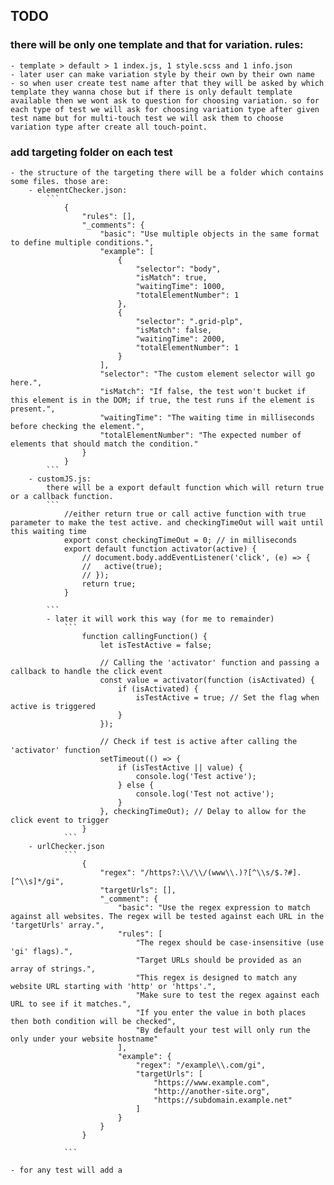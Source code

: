 ## TODO
### there will be only one template and that for variation. rules: 
    - template > default > 1 index.js, 1 style.scss and 1 info.json
    - later user can make variation style by their own by their own name
    - so when user create test name after that they will be asked by which template they wanna chose but if there is only default template available then we wont ask to question for choosing variation. so for each type of test we will ask for choosing variation type after given test name but for multi-touch test we will ask them to choose variation type after create all touch-point.

### add targeting folder on each test
    - the structure of the targeting there will be a folder which contains some files. those are:
        - elementChecker.json:
            ```
                {
                    "rules": [],
                    "_comments": {
                        "basic": "Use multiple objects in the same format to define multiple conditions.",
                        "example": [
                            {
                                "selector": "body",
                                "isMatch": true,
                                "waitingTime": 1000,
                                "totalElementNumber": 1
                            },
                            {
                                "selector": ".grid-plp",
                                "isMatch": false,
                                "waitingTime": 2000,
                                "totalElementNumber": 1
                            }
                        ],
                        "selector": "The custom element selector will go here.",
                        "isMatch": "If false, the test won't bucket if this element is in the DOM; if true, the test runs if the element is present.",
                        "waitingTime": "The waiting time in milliseconds before checking the element.",
                        "totalElementNumber": "The expected number of elements that should match the condition."
                    }
                }
            ```
        - customJS.js:
            there will be a export default function which will return true or a callback function.
            ```
                //either return true or call active function with true parameter to make the test active. and checkingTimeOut will wait until this waiting time
                export const checkingTimeOut = 0; // in milliseconds
                export default function activator(active) {
                    // document.body.addEventListener('click', (e) => {
                    //   active(true);
                    // });
                    return true;
                }               

            ```
            - later it will work this way (for me to remainder)
                ```
                    function callingFunction() {
                        let isTestActive = false;

                        // Calling the 'activator' function and passing a callback to handle the click event
                        const value = activator(function (isActivated) {
                            if (isActivated) {
                                isTestActive = true; // Set the flag when active is triggered
                            }
                        });

                        // Check if test is active after calling the 'activator' function
                        setTimeout(() => {
                            if (isTestActive || value) {
                                console.log('Test active');
                            } else {
                                console.log('Test not active');
                            }
                        }, checkingTimeOut); // Delay to allow for the click event to trigger
                    }
                ```
        - urlChecker.json
                ```
                    {
                        "regex": "/https?:\\/\\/(www\\.)?[^\\s/$.?#].[^\\s]*/gi",
                        "targetUrls": [],
                        "_comment": {
                            "basic": "Use the regex expression to match against all websites. The regex will be tested against each URL in the 'targetUrls' array.",
                            "rules": [
                                "The regex should be case-insensitive (use 'gi' flags).",
                                "Target URLs should be provided as an array of strings.",
                                "This regex is designed to match any website URL starting with 'http' or 'https'.",
                                "Make sure to test the regex against each URL to see if it matches.",
                                "If you enter the value in both places then both condition will be checked",
                                "By default your test will only run the only under your website hostname"
                            ],
                            "example": {
                                "regex": "/example\\.com/gi",
                                "targetUrls": [
                                    "https://www.example.com",
                                    "http://another-site.org",
                                    "https://subdomain.example.net"
                                ]
                            }
                        }
                    }

                ``` 

    - for any test will add a 

